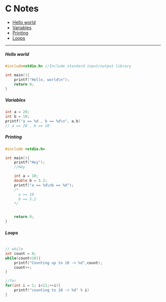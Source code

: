 # C Notes

* [Hello world](#hello-world)
* [Variables](#variables)
* [Printing](#printing)
* [Loops](#loops)

---

##### Hello world<a name="hello-world"></a>
```c
#include<stdio.h> //Include standard input/output library

int main(){
    printf("Hello, world\n");
    return 0;
}
```

#####  Variables<a name="variables"></a>
```c
int a = 20;
int b = 10;
printf("a == %d , b == %d\n", a,b)
// a == 20 , b == 10
```

##### Printing<a name="printing"></a>
```c
#include <stdio.h>

int main(){
    printf("Hey");
    //Hey

    int a = 10;
    double b = 5.2;    
    printf("a == %d\nb == %d");
    /*
      a == 10
      b == 5.2
    */


    return 0;
}
```

##### Loops<a name="loops"></a>
```c

// while
int count = 0;
while(count<10){
    printf("Counting up to 10 -> %d",count);
    count++;
}

//for
for(int i = 1; i<11;++i){
    printf("counting to 10 -> %d" % i)
}

```

